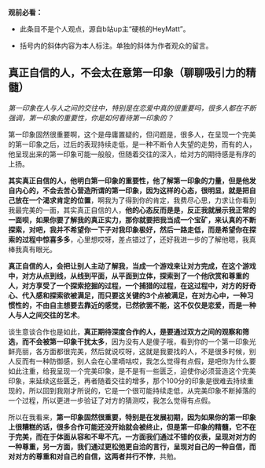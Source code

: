 **观前必看：**

- 此条目不是个人观点，源自b站up主“硬核的HeyMatt”。

- 括号内的斜体内容为本人标注。单独的斜体为作者观众的留言。

## 真正自信的人，不会太在意第一印象（聊聊吸引力的精髓）

​	*第一印象在人与人之间的交往中，特别是在恋爱中真的很重要吗，很多人都在不断强调，第一印象的重要性，你是如何看待第一印象的？*

​	第一印象固然很重要啊，这个是毋庸置疑的，但问题是，很多人，在呈现一个完美的第一印象之后，过后的表现持续走低，是一种不断令人失望的走势，而有的人，他呈现出来的第一印象可能一般般，但随着交往的深入，给对方的期待感是有序的上扬。

​	**其实真正自信的人，他明白第一印象的重要性，他了解第一印象的力量，但是他发自内心的，不会去苦心营造所谓的第一印象，因为这样的心态，很明显，就是把自己放在一个渴求肯定的位置**，啊我为了得到你的肯定，我费尽心思，力求让你看到我最完美的一面，其实真正自信的人，**他的心态反而是是，反正我就展示我正常的一面呗，如果你要了解我的真正实力，那你就要把我当成一个宝矿，来认真的不断探索，对吧，我并不希望你一下子对我印象极好，然后一路走低，而是希望你在探索的过程中惊喜多多**，心里想哎呀，差点错过了，还好我进一步的了解他嗯，我真棒我真有眼光。

​	**真正自信的人，会把让别人主动了解我，当成一个游戏来让对方完成，在这个游戏中，对方从点到线，从线到平面，从平面到立体，探索到了一个他欣赏和尊重的人，对方享受了一个探索挖掘的过程，一个捕猎的过程，在这过程中，对方的好奇心、代入感和探索欲被满足，而只要这关键的3个点被满足，在对方心中，一种习惯性的，不由自主想要去靠近的感觉，已然欲罢不能，这不仅仅是恋爱，而是一种人与人之间交往的艺术**。

​	谈生意谈合作也是如此，**真正期待深度合作的人，是要通过双方之间的观察和筛选，而不会被第一印象干扰太多**，因为没有人是傻子哦，看到你的一个第一印象光鲜亮丽，各方面都很完美，然后就说哎呀，这就是我要找的人，不是很多时候，别人反而有一种防御感，别人会在心里嘀咕哎，我怎么觉得有点假，是吧你为什么要如此注重，给我呈现一个完美印象，是不是有一些匮乏，迫使你必须营造这个完美印象，来延续这些匮乏，再者随着交往的增多，那个100分的印象是很难去持续重现的，所以回到我刚才所说的，它是一个很可能持续走低，从完美印象不断掉落的一个过程，所以更进一步验证了对方的猜测哎，我怎么觉得有点假。

​	所以在我看来，**第一印象固然很重要，特别是在发展初期，因为如果你的第一印象上很糟糕的话，很多合作可能还没开始就会被终止，但是第一印象的精髓，它不在于完美，而在于体面从容和不卑不亢，一方面我们通过不错的仪表，呈现对对方的一种尊重，另一方面，我们通过更松弛更自洽的言行，呈现对自己的一种自信，而对对方的尊重和对自己的自信，这两者并行不悖**，共勉。